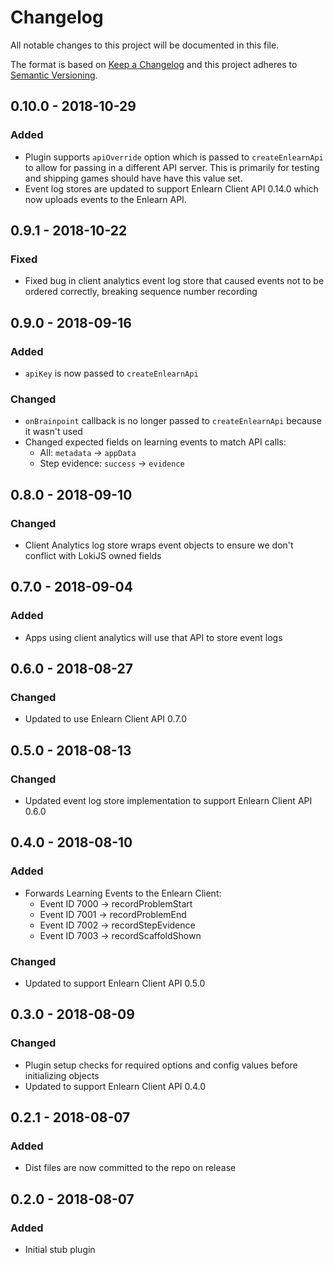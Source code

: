 # Changelog

All notable changes to this project will be documented in this file.

The format is based on [Keep a Changelog](http://keepachangelog.com) and this project adheres to [Semantic Versioning](http://semver.org).

## 0.10.0 - 2018-10-29

### Added

- Plugin supports `apiOverride` option which is passed to `createEnlearnApi` to allow for passing in a different API server. This is primarily for testing and shipping games should have have this value set.
- Event log stores are updated to support Enlearn Client API 0.14.0 which now uploads events to the Enlearn API.

## 0.9.1 - 2018-10-22

### Fixed

- Fixed bug in client analytics event log store that caused events not to be ordered correctly, breaking sequence number recording

## 0.9.0 - 2018-09-16

### Added

- `apiKey` is now passed to `createEnlearnApi`

### Changed

- `onBrainpoint` callback is no longer passed to `createEnlearnApi` because it wasn't used
- Changed expected fields on learning events to match API calls:
  - All: `metadata` → `appData`
  - Step evidence: `success` → `evidence`

## 0.8.0 - 2018-09-10

### Changed

- Client Analytics log store wraps event objects to ensure we don't conflict with LokiJS owned fields

## 0.7.0 - 2018-09-04

### Added

- Apps using client analytics will use that API to store event logs

## 0.6.0 - 2018-08-27

### Changed

- Updated to use Enlearn Client API 0.7.0

## 0.5.0 - 2018-08-13

### Changed

- Updated event log store implementation to support Enlearn Client API 0.6.0

## 0.4.0 - 2018-08-10

### Added

- Forwards Learning Events to the Enlearn Client:
  - Event ID 7000 -> recordProblemStart
  - Event ID 7001 -> recordProblemEnd
  - Event ID 7002 -> recordStepEvidence
  - Event ID 7003 -> recordScaffoldShown

### Changed

- Updated to support Enlearn Client API 0.5.0

## 0.3.0 - 2018-08-09

### Changed

- Plugin setup checks for required options and config values before initializing objects
- Updated to support Enlearn Client API 0.4.0

## 0.2.1 - 2018-08-07

### Added

- Dist files are now committed to the repo on release

## 0.2.0 - 2018-08-07

### Added

- Initial stub plugin
